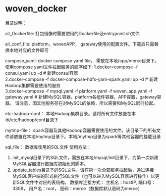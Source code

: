 # woven_docker
目录说明：

all_Dockerfile:
打包镜像时需要使用的Dockerfile及entrypoint.sh文件                                                                         

all_conf_file: 
platform，wovenAPP， gateway使用的配置文件。下载后只需替换本地对应的文件即可                                                     

compose_yaml: docker compose yaml file。 
需放在本地/app/merce目录下。
使用compose yaml文件拉起服务的顺序如下:
1.docker=compose -f consul.yaml up -d   # 新建consul容器                                                                         
2.docker-compose -f docker-compose-hdfs-yarn-spark.yaml up -d  # 新建Hadoop集群需要使用的服务                                           
3.docker-compose -f mysql.yaml -f platform.yaml -f woven_app.yaml -f gateway.yaml # 新建MySQL容器，platform各组件容器，APP容器，gateway容器。
请注意，因其他服务存在对MySQL的依赖，所以需要和MySQL同时拉起。

etc-hadoop-conf：
本地Hadoop集群目录。请将所有文件放置在本地/etc/hadoop/conf目录下                                                             
     
mytmp-file：
spark容器及其他Hadoop容器需要使用的文件。该目录下的所有文件请放置在本地/mytmp目录下。本地/mytmp目录为spark等其他容器的挂载目录

sql_file：
数据库使用的SQL文件
使用方法：
1. init_mysql目录下的SQL文件，需放在本地/mysql/init目录下，为第一次新建MySQL容器进行数据库初始化的脚本。
2. update_tables目录下的SQL文件，请在第一次全部服务拉起后，通过连接MySQL客户端的形式执行SQL文件（也可以进入MySQL容器进行操作）以更新SQL文件中对应的表结构。
数据库连接方式： 主机名：hostIP, 端口号：3306， 用户名：root， 密码：merce（数据库默认密码为merce）
              
